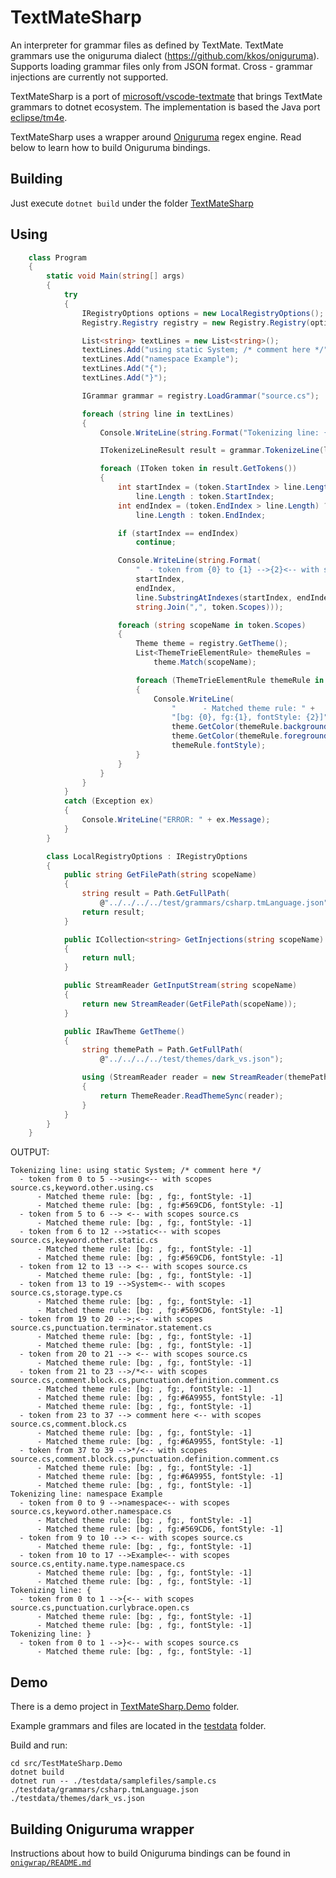 # TextMateSharp
An interpreter for grammar files as defined by TextMate. TextMate grammars use the oniguruma dialect (https://github.com/kkos/oniguruma). Supports loading grammar files only from JSON format. Cross - grammar injections are currently not supported.

TextMateSharp is a port of [microsoft/vscode-textmate](https://github.com/microsoft/vscode-textmate) that brings TextMate grammars to dotnet ecosystem. The implementation is based the Java port [eclipse/tm4e](https://github.com/eclipse/tm4e).

TextMateSharp uses a wrapper around [Oniguruma](https://github.com/kkos/oniguruma) regex engine. Read below to learn how to build Oniguruma bindings.

## Building
Just execute `dotnet build` under the folder [TextMateSharp](https://github.com/danipen/TextMateSharp/tree/master/src/TextMateSharp)

## Using
```csharp
    class Program
    {
        static void Main(string[] args)
        {
            try
            {
                IRegistryOptions options = new LocalRegistryOptions();
                Registry.Registry registry = new Registry.Registry(options);

                List<string> textLines = new List<string>();
                textLines.Add("using static System; /* comment here */");
                textLines.Add("namespace Example");
                textLines.Add("{");
                textLines.Add("}");

                IGrammar grammar = registry.LoadGrammar("source.cs");

                foreach (string line in textLines)
                {
                    Console.WriteLine(string.Format("Tokenizing line: {0}", line));

                    ITokenizeLineResult result = grammar.TokenizeLine(line);

                    foreach (IToken token in result.GetTokens())
                    {
                        int startIndex = (token.StartIndex > line.Length) ?
                            line.Length : token.StartIndex;
                        int endIndex = (token.EndIndex > line.Length) ?
                            line.Length : token.EndIndex;

                        if (startIndex == endIndex)
                            continue;

                        Console.WriteLine(string.Format(
                            "  - token from {0} to {1} -->{2}<-- with scopes {3}",
                            startIndex,
                            endIndex,
                            line.SubstringAtIndexes(startIndex, endIndex),
                            string.Join(",", token.Scopes)));

                        foreach (string scopeName in token.Scopes)
                        {
                            Theme theme = registry.GetTheme();
                            List<ThemeTrieElementRule> themeRules =
                                theme.Match(scopeName);

                            foreach (ThemeTrieElementRule themeRule in themeRules)
                            {
                                Console.WriteLine(
                                    "      - Matched theme rule: " + 
                                    "[bg: {0}, fg:{1}, fontStyle: {2}]",
                                    theme.GetColor(themeRule.background),
                                    theme.GetColor(themeRule.foreground),
                                    themeRule.fontStyle);
                            }
                        }
                    }
                }
            }
            catch (Exception ex)
            {
                Console.WriteLine("ERROR: " + ex.Message);
            }
        }

        class LocalRegistryOptions : IRegistryOptions
        {
            public string GetFilePath(string scopeName)
            {
                string result = Path.GetFullPath(
                    @"../../../../test/grammars/csharp.tmLanguage.json");
                return result;
            }

            public ICollection<string> GetInjections(string scopeName)
            {
                return null;
            }

            public StreamReader GetInputStream(string scopeName)
            {
                return new StreamReader(GetFilePath(scopeName));
            }

            public IRawTheme GetTheme()
            {
                string themePath = Path.GetFullPath(
                    @"../../../../test/themes/dark_vs.json");

                using (StreamReader reader = new StreamReader(themePath))
                {
                    return ThemeReader.ReadThemeSync(reader);
                }
            }
        }
    }
```

OUTPUT:
```
Tokenizing line: using static System; /* comment here */
  - token from 0 to 5 -->using<-- with scopes source.cs,keyword.other.using.cs
      - Matched theme rule: [bg: , fg:, fontStyle: -1]
      - Matched theme rule: [bg: , fg:#569CD6, fontStyle: -1]
  - token from 5 to 6 --> <-- with scopes source.cs
      - Matched theme rule: [bg: , fg:, fontStyle: -1]
  - token from 6 to 12 -->static<-- with scopes source.cs,keyword.other.static.cs
      - Matched theme rule: [bg: , fg:, fontStyle: -1]
      - Matched theme rule: [bg: , fg:#569CD6, fontStyle: -1]
  - token from 12 to 13 --> <-- with scopes source.cs
      - Matched theme rule: [bg: , fg:, fontStyle: -1]
  - token from 13 to 19 -->System<-- with scopes source.cs,storage.type.cs
      - Matched theme rule: [bg: , fg:, fontStyle: -1]
      - Matched theme rule: [bg: , fg:#569CD6, fontStyle: -1]
  - token from 19 to 20 -->;<-- with scopes source.cs,punctuation.terminator.statement.cs
      - Matched theme rule: [bg: , fg:, fontStyle: -1]
      - Matched theme rule: [bg: , fg:, fontStyle: -1]
  - token from 20 to 21 --> <-- with scopes source.cs
      - Matched theme rule: [bg: , fg:, fontStyle: -1]
  - token from 21 to 23 -->/*<-- with scopes source.cs,comment.block.cs,punctuation.definition.comment.cs
      - Matched theme rule: [bg: , fg:, fontStyle: -1]
      - Matched theme rule: [bg: , fg:#6A9955, fontStyle: -1]
      - Matched theme rule: [bg: , fg:, fontStyle: -1]
  - token from 23 to 37 --> comment here <-- with scopes source.cs,comment.block.cs
      - Matched theme rule: [bg: , fg:, fontStyle: -1]
      - Matched theme rule: [bg: , fg:#6A9955, fontStyle: -1]
  - token from 37 to 39 -->*/<-- with scopes source.cs,comment.block.cs,punctuation.definition.comment.cs
      - Matched theme rule: [bg: , fg:, fontStyle: -1]
      - Matched theme rule: [bg: , fg:#6A9955, fontStyle: -1]
      - Matched theme rule: [bg: , fg:, fontStyle: -1]
Tokenizing line: namespace Example
  - token from 0 to 9 -->namespace<-- with scopes source.cs,keyword.other.namespace.cs
      - Matched theme rule: [bg: , fg:, fontStyle: -1]
      - Matched theme rule: [bg: , fg:#569CD6, fontStyle: -1]
  - token from 9 to 10 --> <-- with scopes source.cs
      - Matched theme rule: [bg: , fg:, fontStyle: -1]
  - token from 10 to 17 -->Example<-- with scopes source.cs,entity.name.type.namespace.cs
      - Matched theme rule: [bg: , fg:, fontStyle: -1]
      - Matched theme rule: [bg: , fg:, fontStyle: -1]
Tokenizing line: {
  - token from 0 to 1 -->{<-- with scopes source.cs,punctuation.curlybrace.open.cs
      - Matched theme rule: [bg: , fg:, fontStyle: -1]
      - Matched theme rule: [bg: , fg:, fontStyle: -1]
Tokenizing line: }
  - token from 0 to 1 -->}<-- with scopes source.cs
      - Matched theme rule: [bg: , fg:, fontStyle: -1]
```

## Demo

There is a demo project in [TextMateSharp.Demo](https://github.com/danipen/TextMateSharp/tree/master/src/TextMateSharp.Demo) folder.

Example grammars and files are located in the [testdata](https://github.com/danipen/TextMateSharp/tree/master/src/TextMateSharp.Demo/testdata) folder.

Build and run:

```
cd src/TestMateSharp.Demo
dotnet build
dotnet run -- ./testdata/samplefiles/sample.cs ./testdata/grammars/csharp.tmLanguage.json ./testdata/themes/dark_vs.json
```

## Building Oniguruma wrapper
Instructions about how to build Oniguruma bindings can be found in [`onigwrap/README.md`](https://github.com/danipen/TextMateSharp/tree/master/onigwrap)
